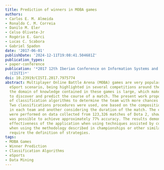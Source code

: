 ```yaml
---
title: Prediction of winners in MOBA games
authors:
- Carlos E. M. Almeida
- Ronaldo C. M. Correia
- Danilo M. Eler
- Celso Olivete-Jr
- Rogério E. Garci
- Lucas C. Scabora
- Gabriel Spadon
date: '2017-06-01'
publishDate: '2024-12-11T19:08:41.504681Z'
publication_types:
- paper-conference
publication: '*2017 12th Iberian Conference on Information Systems and Technologies
  (CISTI)*'
doi: 10.23919/CISTI.2017.7975774
abstract: Multiplayer Online Battle Arena (MOBA) games are very popular in the current
  eSport scenario, being highlighted in several competitions around the world. However,
  the domain of knowledge contained in these games is large, which makes it difficult
  to discover and predict the course of a match. The present work proposes the application
  of classification algorithms to determine the team with more chances to win a match.
  Two classifications procedures were used, one based on the composition of heroes
  in each team and another considering the duration of the match. The experiments
  were performed on data collected from 123,326 matches of Dota 2, showing that it
  was possible to achieve approximately 77% accuracy. The results demonstrate the
  effectiveness of the application when using techniques assisted by computers, and
  when using the methodology described in championships or other similar games that
  require the definition of strategies.
tags:
- MOBA Games
- Winner Prediction
- Classification Algorithms
- eSports
- Data Mining
---
```

